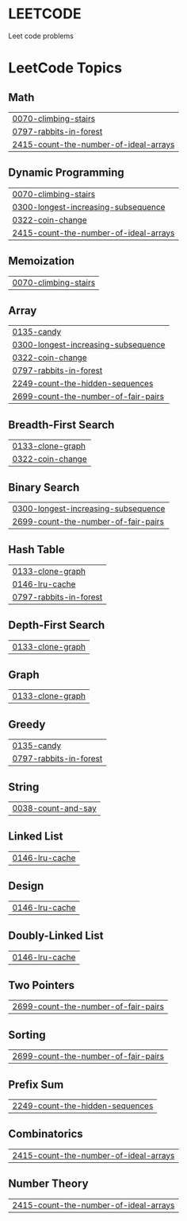 # LEETCODE
Leet code problems

<!---LeetCode Topics Start-->
# LeetCode Topics
## Math
|  |
| ------- |
| [0070-climbing-stairs](https://github.com/SURESHKUMAR-JONNALAGADDA/LEETCODE/tree/master/0070-climbing-stairs) |
| [0797-rabbits-in-forest](https://github.com/SURESHKUMAR-JONNALAGADDA/LEETCODE/tree/master/0797-rabbits-in-forest) |
| [2415-count-the-number-of-ideal-arrays](https://github.com/SURESHKUMAR-JONNALAGADDA/LEETCODE/tree/master/2415-count-the-number-of-ideal-arrays) |
## Dynamic Programming
|  |
| ------- |
| [0070-climbing-stairs](https://github.com/SURESHKUMAR-JONNALAGADDA/LEETCODE/tree/master/0070-climbing-stairs) |
| [0300-longest-increasing-subsequence](https://github.com/SURESHKUMAR-JONNALAGADDA/LEETCODE/tree/master/0300-longest-increasing-subsequence) |
| [0322-coin-change](https://github.com/SURESHKUMAR-JONNALAGADDA/LEETCODE/tree/master/0322-coin-change) |
| [2415-count-the-number-of-ideal-arrays](https://github.com/SURESHKUMAR-JONNALAGADDA/LEETCODE/tree/master/2415-count-the-number-of-ideal-arrays) |
## Memoization
|  |
| ------- |
| [0070-climbing-stairs](https://github.com/SURESHKUMAR-JONNALAGADDA/LEETCODE/tree/master/0070-climbing-stairs) |
## Array
|  |
| ------- |
| [0135-candy](https://github.com/SURESHKUMAR-JONNALAGADDA/LEETCODE/tree/master/0135-candy) |
| [0300-longest-increasing-subsequence](https://github.com/SURESHKUMAR-JONNALAGADDA/LEETCODE/tree/master/0300-longest-increasing-subsequence) |
| [0322-coin-change](https://github.com/SURESHKUMAR-JONNALAGADDA/LEETCODE/tree/master/0322-coin-change) |
| [0797-rabbits-in-forest](https://github.com/SURESHKUMAR-JONNALAGADDA/LEETCODE/tree/master/0797-rabbits-in-forest) |
| [2249-count-the-hidden-sequences](https://github.com/SURESHKUMAR-JONNALAGADDA/LEETCODE/tree/master/2249-count-the-hidden-sequences) |
| [2699-count-the-number-of-fair-pairs](https://github.com/SURESHKUMAR-JONNALAGADDA/LEETCODE/tree/master/2699-count-the-number-of-fair-pairs) |
## Breadth-First Search
|  |
| ------- |
| [0133-clone-graph](https://github.com/SURESHKUMAR-JONNALAGADDA/LEETCODE/tree/master/0133-clone-graph) |
| [0322-coin-change](https://github.com/SURESHKUMAR-JONNALAGADDA/LEETCODE/tree/master/0322-coin-change) |
## Binary Search
|  |
| ------- |
| [0300-longest-increasing-subsequence](https://github.com/SURESHKUMAR-JONNALAGADDA/LEETCODE/tree/master/0300-longest-increasing-subsequence) |
| [2699-count-the-number-of-fair-pairs](https://github.com/SURESHKUMAR-JONNALAGADDA/LEETCODE/tree/master/2699-count-the-number-of-fair-pairs) |
## Hash Table
|  |
| ------- |
| [0133-clone-graph](https://github.com/SURESHKUMAR-JONNALAGADDA/LEETCODE/tree/master/0133-clone-graph) |
| [0146-lru-cache](https://github.com/SURESHKUMAR-JONNALAGADDA/LEETCODE/tree/master/0146-lru-cache) |
| [0797-rabbits-in-forest](https://github.com/SURESHKUMAR-JONNALAGADDA/LEETCODE/tree/master/0797-rabbits-in-forest) |
## Depth-First Search
|  |
| ------- |
| [0133-clone-graph](https://github.com/SURESHKUMAR-JONNALAGADDA/LEETCODE/tree/master/0133-clone-graph) |
## Graph
|  |
| ------- |
| [0133-clone-graph](https://github.com/SURESHKUMAR-JONNALAGADDA/LEETCODE/tree/master/0133-clone-graph) |
## Greedy
|  |
| ------- |
| [0135-candy](https://github.com/SURESHKUMAR-JONNALAGADDA/LEETCODE/tree/master/0135-candy) |
| [0797-rabbits-in-forest](https://github.com/SURESHKUMAR-JONNALAGADDA/LEETCODE/tree/master/0797-rabbits-in-forest) |
## String
|  |
| ------- |
| [0038-count-and-say](https://github.com/SURESHKUMAR-JONNALAGADDA/LEETCODE/tree/master/0038-count-and-say) |
## Linked List
|  |
| ------- |
| [0146-lru-cache](https://github.com/SURESHKUMAR-JONNALAGADDA/LEETCODE/tree/master/0146-lru-cache) |
## Design
|  |
| ------- |
| [0146-lru-cache](https://github.com/SURESHKUMAR-JONNALAGADDA/LEETCODE/tree/master/0146-lru-cache) |
## Doubly-Linked List
|  |
| ------- |
| [0146-lru-cache](https://github.com/SURESHKUMAR-JONNALAGADDA/LEETCODE/tree/master/0146-lru-cache) |
## Two Pointers
|  |
| ------- |
| [2699-count-the-number-of-fair-pairs](https://github.com/SURESHKUMAR-JONNALAGADDA/LEETCODE/tree/master/2699-count-the-number-of-fair-pairs) |
## Sorting
|  |
| ------- |
| [2699-count-the-number-of-fair-pairs](https://github.com/SURESHKUMAR-JONNALAGADDA/LEETCODE/tree/master/2699-count-the-number-of-fair-pairs) |
## Prefix Sum
|  |
| ------- |
| [2249-count-the-hidden-sequences](https://github.com/SURESHKUMAR-JONNALAGADDA/LEETCODE/tree/master/2249-count-the-hidden-sequences) |
## Combinatorics
|  |
| ------- |
| [2415-count-the-number-of-ideal-arrays](https://github.com/SURESHKUMAR-JONNALAGADDA/LEETCODE/tree/master/2415-count-the-number-of-ideal-arrays) |
## Number Theory
|  |
| ------- |
| [2415-count-the-number-of-ideal-arrays](https://github.com/SURESHKUMAR-JONNALAGADDA/LEETCODE/tree/master/2415-count-the-number-of-ideal-arrays) |
<!---LeetCode Topics End-->